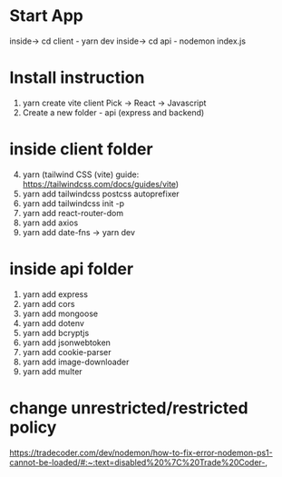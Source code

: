 # Start App
inside-> cd client - yarn dev
inside-> cd api - nodemon index.js


# Install instruction 
1. yarn create vite client
Pick -> React -> Javascript
2. Create a new folder - api (express and backend)
# inside client folder
4. yarn
(tailwind CSS (vite) guide: https://tailwindcss.com/docs/guides/vite)
5. yarn add tailwindcss postcss autoprefixer
6. yarn add tailwindcss init -p
7. yarn add react-router-dom
8. yarn add axios
9. yarn add date-fns
-> yarn dev

# inside api folder
1. yarn add express
2. yarn add cors
3. yarn add mongoose
4. yarn add dotenv
5. yarn add bcryptjs
6. yarn add jsonwebtoken
7. yarn add cookie-parser
8. yarn add image-downloader
9. yarn add multer



# change unrestricted/restricted policy
https://tradecoder.com/dev/nodemon/how-to-fix-error-nodemon-ps1-cannot-be-loaded/#:~:text=disabled%20%7C%20Trade%20Coder-,


